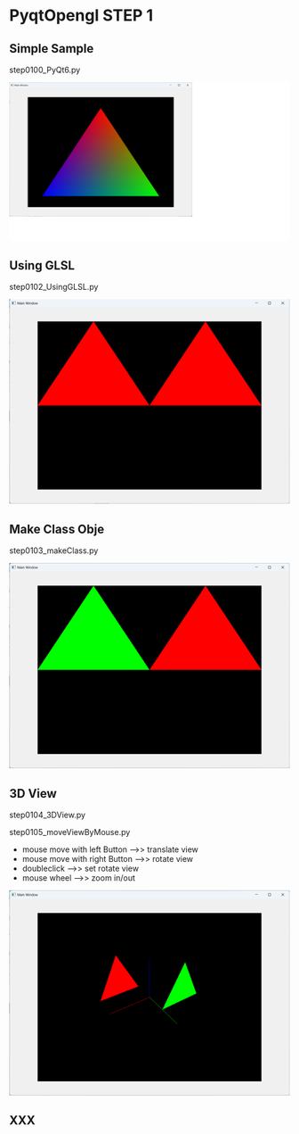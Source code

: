 # PyqtOpengl STEP 1
## Simple Sample
step0100_PyQt6.py

![step0100](https://github.com/IseShouzou/PyqtOpenGL/blob/main/step0100_PyQt6.png)

## Using GLSL
step0102_UsingGLSL.py

![step0102](https://github.com/IseShouzou/PyqtOpenGL/blob/main/step0102_UsingGLSL.png)

## Make Class Obje
step0103_makeClass.py

![step0103](https://github.com/IseShouzou/PyqtOpenGL/blob/main/step0103_makeClass.png)

## 3D View
step0104_3DView.py  
  
step0105_moveViewByMouse.py
- mouse move with left Button  -->> translate view  
- mouse move with right Button -->> rotate view  
- doubleclick                  -->> set rotate view  
- mouse wheel                  -->> zoom in/out  

![step0104](https://github.com/IseShouzou/PyqtOpenGL/blob/main/step0104_3DView.png)

## XXX

